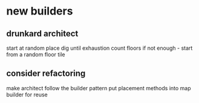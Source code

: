 # new builders

## drunkard architect

start at random place
dig until exhaustion
count floors
if not enough - start from a random floor tile

## consider refactoring

make architect follow the builder pattern
put placement methods into map builder for reuse
